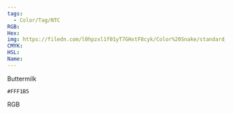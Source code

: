 ```yaml
---
tags:
  - Color/Tag/NTC
RGB:
Hex:
img: https://filedn.com/l0hpzxl1f01yT7GHxtF8cyk/Color%20Snake/standard_csv_to_svg/FFF1B5.svg
CMYK:
HSL:
Name:
---
```

Buttermilk
```palette
#FFF1B5
```
RGB
